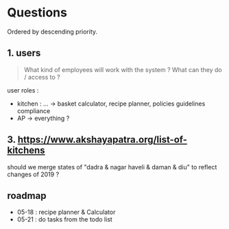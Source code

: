 # Questions

Ordered by descending priority.
 
## 1. users

> What kind of employees will work with the system ? What can they do / access to ?

user roles :
- kitchen : ... -> basket calculator, recipe planner, policies guidelines compliance
- AP -> everything ?

## 3. https://www.akshayapatra.org/list-of-kitchens

should we merge states of "dadra & nagar haveli & daman & diu" to reflect changes of 2019 ?

## roadmap

- 05-18 : recipe planner & Calculator
- 05-21 : do tasks from the todo list
